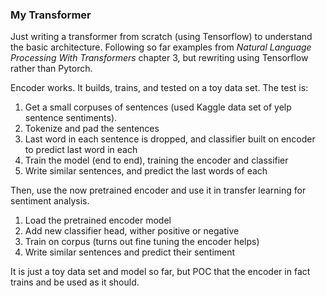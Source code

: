 ### My Transformer

Just writing a transformer from scratch (using Tensorflow) to understand the basic 
architecture. Following so far examples from *Natural Language Processing With Transformers*
chapter 3, but rewriting using Tensorflow rather than Pytorch.

Encoder works. It builds, trains, and tested on a toy data set. The test is:

1) Get a small corpuses of sentences (used Kaggle data set of yelp sentence sentiments).
2) Tokenize and pad the sentences
3) Last word in each sentence is dropped, and classifier built on encoder to predict last word in each
4) Train the model (end to end), training the encoder and classifier
5) Write similar sentences, and predict the last words of each

Then, use the now pretrained encoder and use it in transfer learning for sentiment analysis.

1) Load the pretrained encoder model
2) Add new classifier head, wither positive or negative
3) Train on corpus (turns out fine tuning the encoder helps)
4) Write similar sentences and predict their sentiment

It is just a toy data set and model so far, but POC that the encoder in fact trains and be used as it should.

